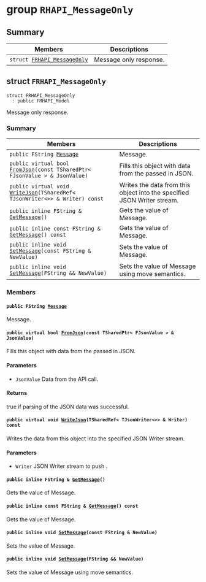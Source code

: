 # group `RHAPI_MessageOnly` <a id="group__RHAPI__MessageOnly"></a>

## Summary

 Members                        | Descriptions                                
--------------------------------|---------------------------------------------
`struct `[`FRHAPI_MessageOnly`](#structFRHAPI__MessageOnly) | Message only response.

## struct `FRHAPI_MessageOnly` <a id="structFRHAPI__MessageOnly"></a>

```
struct FRHAPI_MessageOnly
  : public FRHAPI_Model
```

Message only response.

### Summary

 Members                        | Descriptions                                
--------------------------------|---------------------------------------------
`public FString `[`Message`](#structFRHAPI__MessageOnly_1abe8093800b37a5b9b70be11a097b2ed4) | Message.
`public virtual bool `[`FromJson`](#structFRHAPI__MessageOnly_1ac4f375bd4468863bf6e8e677c8b8ae2a)`(const TSharedPtr< FJsonValue > & JsonValue)` | Fills this object with data from the passed in JSON.
`public virtual void `[`WriteJson`](#structFRHAPI__MessageOnly_1a3c641f01fce8607f221a9cbdcc557533)`(TSharedRef< TJsonWriter<>> & Writer) const` | Writes the data from this object into the specified JSON Writer stream.
`public inline FString & `[`GetMessage`](#structFRHAPI__MessageOnly_1acad27e625a0840c0002310edba4f8cb6)`()` | Gets the value of Message.
`public inline const FString & `[`GetMessage`](#structFRHAPI__MessageOnly_1afe30c250051e80d194c815b963d4d4ba)`() const` | Gets the value of Message.
`public inline void `[`SetMessage`](#structFRHAPI__MessageOnly_1a42d0de1829d11d01f233524980db245d)`(const FString & NewValue)` | Sets the value of Message.
`public inline void `[`SetMessage`](#structFRHAPI__MessageOnly_1a9459892b54db44109182c0b50d404885)`(FString && NewValue)` | Sets the value of Message using move semantics.

### Members

#### `public FString `[`Message`](#structFRHAPI__MessageOnly_1abe8093800b37a5b9b70be11a097b2ed4) <a id="structFRHAPI__MessageOnly_1abe8093800b37a5b9b70be11a097b2ed4"></a>

Message.

#### `public virtual bool `[`FromJson`](#structFRHAPI__MessageOnly_1ac4f375bd4468863bf6e8e677c8b8ae2a)`(const TSharedPtr< FJsonValue > & JsonValue)` <a id="structFRHAPI__MessageOnly_1ac4f375bd4468863bf6e8e677c8b8ae2a"></a>

Fills this object with data from the passed in JSON.

#### Parameters
* `JsonValue` Data from the API call.

#### Returns
true if parsing of the JSON data was successful.

#### `public virtual void `[`WriteJson`](#structFRHAPI__MessageOnly_1a3c641f01fce8607f221a9cbdcc557533)`(TSharedRef< TJsonWriter<>> & Writer) const` <a id="structFRHAPI__MessageOnly_1a3c641f01fce8607f221a9cbdcc557533"></a>

Writes the data from this object into the specified JSON Writer stream.

#### Parameters
* `Writer` JSON Writer stream to push .

#### `public inline FString & `[`GetMessage`](#structFRHAPI__MessageOnly_1acad27e625a0840c0002310edba4f8cb6)`()` <a id="structFRHAPI__MessageOnly_1acad27e625a0840c0002310edba4f8cb6"></a>

Gets the value of Message.

#### `public inline const FString & `[`GetMessage`](#structFRHAPI__MessageOnly_1afe30c250051e80d194c815b963d4d4ba)`() const` <a id="structFRHAPI__MessageOnly_1afe30c250051e80d194c815b963d4d4ba"></a>

Gets the value of Message.

#### `public inline void `[`SetMessage`](#structFRHAPI__MessageOnly_1a42d0de1829d11d01f233524980db245d)`(const FString & NewValue)` <a id="structFRHAPI__MessageOnly_1a42d0de1829d11d01f233524980db245d"></a>

Sets the value of Message.

#### `public inline void `[`SetMessage`](#structFRHAPI__MessageOnly_1a9459892b54db44109182c0b50d404885)`(FString && NewValue)` <a id="structFRHAPI__MessageOnly_1a9459892b54db44109182c0b50d404885"></a>

Sets the value of Message using move semantics.

